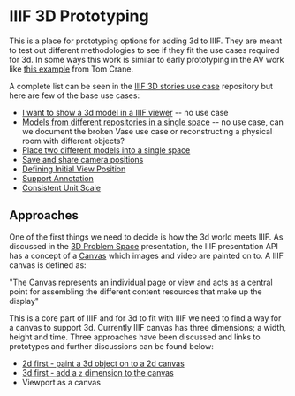 # IIIF 3D Prototyping

This is a place for prototyping options for adding 3d to IIIF. They are meant to test out different methodologies to see if they fit the use cases required for 3d. In some ways this work is similar to early prototyping in the AV work like [this example](https://tomcrane.github.io/fire/) from Tom Crane.

A complete list can be seen in the [IIIF 3D stories use case](https://github.com/IIIF/iiif-3d-stories/issues)  repository but here are few of the base use cases:

 * [I want to show a 3d model in a IIIF viewer]() -- no use case
 * [Models from different repositories in a single space]() -- no use case, can we document the broken Vase use case or reconstructing a physical room with different objects?
 * [Place two different models into a single space](https://github.com/IIIF/iiif-3d-stories/issues/6)
 * [Save and share camera positions](https://github.com/IIIF/iiif-3d-stories/issues/5)
 * [Defining Initial View Position](https://github.com/IIIF/iiif-3d-stories/issues/4)
 * [Support Annotation](https://github.com/IIIF/iiif-3d-stories/issues/3)
 * [Consistent Unit Scale](https://github.com/IIIF/iiif-3d-stories/issues/2)

## Approaches

One of the first things we need to decide is how the 3d world meets IIIF. As discussed in the [3D Problem Space](IIIF3d_problem_space.pdf) presentation, the IIIF presentation API has a concept of a [Canvas](https://iiif.io/api/presentation/3.0/#53-canvas) which images and video are painted on to. A IIIF canvas is defined as:

"The Canvas represents an individual page or view and acts as a central point for assembling the different content resources that make up the display"

This is a core part of IIIF and for 3d to fit with IIIF we need to find a way for a canvas to support 3d. Currently IIIF canvas has three dimensions; a width, height and time. Three approaches have been discussed and links to prototypes and further discussions can be found below:

 * [2d first - paint a 3d object on to a 2d canvas](2d_first/)
 * [3d first - add a `z` dimension to the canvas](3d_first/)
 * Viewport as a canvas 

